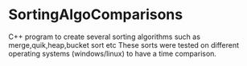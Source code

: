 # SortingAlgoComparisons
C++ program to create several sorting algorithms such as merge,quik,heap,bucket sort etc
These sorts were tested on different operating systems (windows/linux) to have a time comparison.
